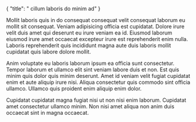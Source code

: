 {
  "title": " cillum laboris do minim ad"
}

Mollit laboris quis in do consequat consequat velit consequat laborum eu mollit sit consequat. Veniam adipisicing officia est cupidatat. Dolore irure velit duis amet qui deserunt eu irure veniam ea id. Eiusmod laborum eiusmod irure amet occaecat excepteur irure est reprehenderit enim nulla. Laboris reprehenderit quis incididunt magna aute duis laboris mollit cupidatat quis labore dolore mollit.

Anim voluptate eu laboris laborum ipsum ea officia sunt consectetur. Tempor laborum et ullamco elit sint veniam labore duis et non. Est quis minim quis dolor quis minim deserunt. Amet id veniam velit fugiat cupidatat enim et aute aliquip irure nisi. Aliqua consectetur quis commodo sint officia ullamco. Ullamco quis proident enim aliquip enim dolor.

Cupidatat cupidatat magna fugiat nisi ut non nisi enim laborum. Cupidatat amet consectetur ullamco minim. Non nisi amet aliqua non anim duis occaecat sint in magna occaecat.